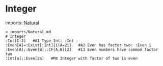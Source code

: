 # Integer
imports: [Natural](Natural.md)
```korekto
< imports/Natural.md
# Integer
:Int[I-J]	#A1 Type Int: :Int -
:Even[A]=:Exist[:Int]{i|A=2i}	#A2 Even has factor two: :Even i
:Even[A];:Even[B];:CF[A,B][2]	#I3 Even numbers have common factor two
:Int[a];:Even[2a]	#M4 Integer with factor of two is even
```
